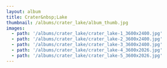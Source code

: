 ```yaml
---
layout: album
title: Crater&nbsp;Lake
thumbnail: /albums/crater_lake/album_thumb.jpg
images:
  - path: '/albums/crater_lake/crater_lake-1_3600x2400.jpg'
  - path: '/albums/crater_lake/crater_lake-2_3600x2400.jpg'
  - path: '/albums/crater_lake/crater_lake-3_3600x2400.jpg'
  - path: '/albums/crater_lake/crater_lake-4_3600x2026.jpg'
  - path: '/albums/crater_lake/crater_lake-5_3600x2026.jpg'
---
```


